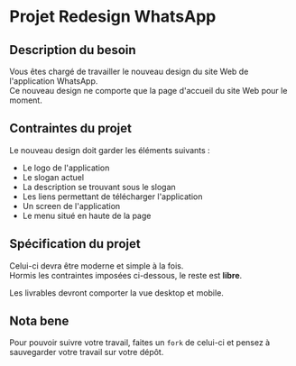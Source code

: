 # Projet Redesign WhatsApp

## Description du besoin

Vous êtes chargé de travailler le nouveau design du site Web de l'application WhatsApp.  
Ce nouveau design ne comporte que la page d'accueil du site Web pour le moment.


## Contraintes du projet

Le nouveau design doit garder les éléments suivants :

* Le logo de l'application
* Le slogan actuel
* La description se trouvant sous le slogan
* Les liens permettant de télécharger l'application
* Un screen de l'application
* Le menu situé en haute de la page

## Spécification du projet

Celui-ci devra être moderne et simple à la fois.  
Hormis les contraintes imposées ci-dessous, le reste est **libre**.  

Les livrables devront comporter la vue desktop et mobile.

## Nota bene

Pour pouvoir suivre votre travail, faites un `fork` de celui-ci et pensez à sauvegarder votre travail sur votre dépôt.
